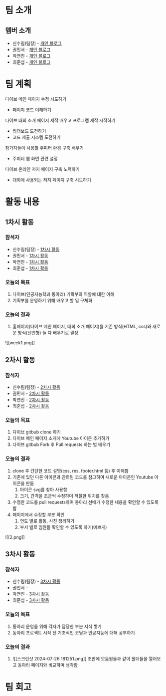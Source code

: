 # 팀 소개
## 멤버 소개
- 신수림(팀장) - [개인 블로그](/2024-하계-모각코/surim/모각코-목표.html)
- 권민서 - [개인 블로그](https://www.notion.so/2024-9ee18866d44c4c568b94c4bd80478da3https://www.notion.so/2024-9ee18866d44c4c568b94c4bd80478da3)
- 박연진  - [개인 블로그](https://holy-quotation-47e.notion.site/8f11cb3f28b44ea487c2227fa1559bf8?pvs=4)
- 최준섭 - [개인 블로그](https://elated-athlete-c86.notion.site/bb2f5dc1e5d34b619e915be60c82b0ef)

# 팀 계획
다이브 메인 페이지 수정 시도하기
- 페이지 코드 이해하기

 다이브 대회 소개 페이지 제작 배우고 프로그램 제작 시작하기
- 리더보드 도전하기
- 코드 제출 시스템 도전하기

참가자들이 사용할 주피터 환경 구축 배우기
- 주피터 웹 화면 관련 설정

다이브 온라인 저지 페이지 구축 노력하기
- 대회에 사용되는 저지 페이지 구축 시도하기


# 활동 내용

## 1차시 활동

### 참석자
- 신수림(팀장) - [1차시 활동](/2024-하계-모각코/surim/모각코-1차시.html)
- 권민서 - [1차시 활동](https://www.notion.so/7-4-0b627da5561543aeb2309a74cb4af063)
- 박연진 - [1차시 활동](https://holy-quotation-47e.notion.site/1-c233468506b14a418c840032f9eff65d?pvs=4)
- 최준섭 - [1차시 활동](https://elated-athlete-c86.notion.site/1-b2adcf15009a4c23becda573dbc6c85a)

### 오늘의 목표

1. 다이브(인공지능학과 동아리) 기획부의 역할에 대한 이해
2. 기획부를 운영하기 위해 배우고 할 일 구체화

### 오늘의 결과
1. 홈페이지(다이브 메인 페이지, 대회 소개 페이지)를 기존 방식(HTML, css)와 새로운 방식(선언형) 둘 다 배우기로 결정

![[week1.png]]




## 2차시 활동
### 참석자
- 신수림(팀장) - [2차시 활동](/2024-하계-모각코/surim/모각코-2차시.html)
- 권민서 - [2차시 활동](https://www.notion.so/7-18-a21f91ff24e14b80933eeba2a367e0d6)
- 박연진 - [2차시 활동](https://holy-quotation-47e.notion.site/2-f8c4196454d743fcaba7baefe717c6cc?pvs=4)
- 최준섭 - [2차시 활동](https://elated-athlete-c86.notion.site/2-fe08fff717c949a7ae8fefbdf9b69ffb)

### 오늘의 목표
1. 다이브 gitbub clone 하기
2. 다이브 메인 페이지 소개에 Youtube 아이콘 추가하기
3. 다이브 gitbub Fork 후 Pull requests 하는 법 배우기

### 오늘의 결과
1. clone 후 간단한 코드 설명(css, res, footer.html 등) 후 이해함
2. 기존에 있던 다른 아이콘과 관련된 코드를 참고하여 새로운 아이콘인 Youtube 아이콘을 만듦 
	1. 아이콘 svg를 찾아 사용함
	2. 크기, 간격을 조금씩 수정하며 적절한 위치를 찾음
3. 수정한 코드를 pull requests하여 동아리 선배가 수정한 내용을 확인할 수 있도록 함
4. 페이지에서 수정할 부분 확인
	1. 연도 별로 활동, 사진 정리하기
	2. 부서 별로 임원들 확인할 수 있도록 하기(예쁘게)

![[2.png]]





## 3차시 활동
### 참석자
- 신수림(팀장) - [3차시 활동](/2024-하계-모각코/surim/모각코-3차시.html)
- 권민서 - 
- 박연진 - [3차시 활동](https://holy-quotation-47e.notion.site/3-5e2caf060a374992a84bd30c13a8c0d1?pvs=4)
- 최준섭 - [3차시 활동](https://elated-athlete-c86.notion.site/3-49c0d6125467412f9936802fe0c4c6dd)

### 오늘의 목표
1. 동아리 운영을 위해 각자가 담당한 부분 지식 쌓기
2. 동아리 프로젝트 시작 전 기초적인 코딩과 인공지능에 대해 공부하기


### 오늘의 결과
1. ![[스크린샷 2024-07-26 181251.png]] 초반에 모둠원들과 같이 폴더들을 열어보고 동아리 페이지와 비교하며 생각함








# 팀 회고
